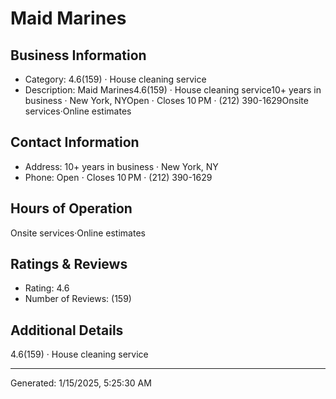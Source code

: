 # Maid Marines

## Business Information
- Category: 4.6(159) · House cleaning service
- Description: Maid Marines4.6(159) · House cleaning service10+ years in business · New York, NYOpen ⋅ Closes 10 PM · (212) 390-1629Onsite services·Online estimates

## Contact Information
- Address: 10+ years in business · New York, NY
- Phone: Open ⋅ Closes 10 PM · (212) 390-1629


## Hours of Operation
Onsite services·Online estimates

## Ratings & Reviews
- Rating: 4.6
- Number of Reviews: (159)

## Additional Details
4.6(159) · House cleaning service

---
Generated: 1/15/2025, 5:25:30 AM